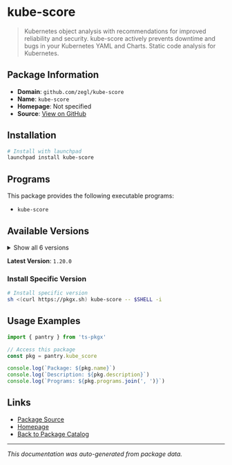 # kube-score

> Kubernetes object analysis with recommendations for improved reliability and security. kube-score actively prevents downtime and bugs in your Kubernetes YAML and Charts. Static code analysis for Kubernetes.

## Package Information

- **Domain**: `github.com/zegl/kube-score`
- **Name**: `kube-score`
- **Homepage**: Not specified
- **Source**: [View on GitHub](https://github.com/pkgxdev/pantry/tree/main/projects/github.com/zegl/kube-score/package.yml)

## Installation

```bash
# Install with launchpad
launchpad install kube-score
```

## Programs

This package provides the following executable programs:

- `kube-score`

## Available Versions

<details>
<summary>Show all 6 versions</summary>

- `1.20.0`, `1.19.0`, `1.18.0`, `1.17.0`, `1.15.0`
- `1.14.0`

</details>

**Latest Version**: `1.20.0`

### Install Specific Version

```bash
# Install specific version
sh <(curl https://pkgx.sh) kube-score -- $SHELL -i
```

## Usage Examples

```typescript
import { pantry } from 'ts-pkgx'

// Access this package
const pkg = pantry.kube_score

console.log(`Package: ${pkg.name}`)
console.log(`Description: ${pkg.description}`)
console.log(`Programs: ${pkg.programs.join(', ')}`)
```

## Links

- [Package Source](https://github.com/pkgxdev/pantry/tree/main/projects/github.com/zegl/kube-score/package.yml)
- [Homepage](#)
- [Back to Package Catalog](../package-catalog.md)

---

*This documentation was auto-generated from package data.*
